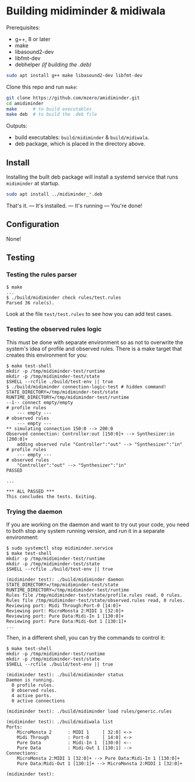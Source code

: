 # Building midiminder & midiwala

Prerequisites:
  * g++, 8 or later
  * make
  * libasound2-dev
  * libfmt-dev
  * debhelper *(if building the .deb)*

  ```sh
  sudo apt install g++ make libasound2-dev libfmt-dev
  ```

Clone this repo and run `make`:

  ```sh
  git clone https://github.com/mzero/amidiminder.git
  cd amidiminder
  make      # to build executables
  make deb  # to build the .deb file
  ```

Outputs:

 - build executables: `build/midiminder` & `build/midiwala`.
 - deb package, which is placed in the directory above.


## Install

Installing the built deb package will install a systemd service that runs
`midiminder` at startup.

  ```sh
  sudo apt install ../midiminder_*.deb
  ```

That's it. — It's installed. — It's running — You're done!

## Configuration

None!

## Testing

### Testing the rules parser

  ```console
  $ make
  ...
  $ ./build/midiminder check rules/test.rules
  Parsed 36 rule(s).
  ```

Look at the file `test/test.rules` to see how you can add test cases.

### Testing the observed rules logic

This must be done with separate environment so as not to overwrite the system's
idea of profile and observed rules.  There is a make target that creates this
environment for you:

  ```console
  $ make test-shell
  mkdir -p /tmp/midiminder-test/runtime
  mkdir -p /tmp/midiminder-test/state
  $SHELL --rcfile ./build/test-env || true
  $ ./build/midiminder connection-logic-test # hidden command!
  STATE_DIRECTORY=/tmp/midiminder-test/state
  RUNTIME_DIRECTORY=/tmp/midiminder-test/runtime
  --1-- connect empty/empty
  # profile rules
      --- empty ---
  # observed rules
      --- empty ---
  ** simulating connection 150:0 --> 200:0
  Observed connection: Controller:out [150:0]+ --> Synthesizer:in [200:0]+
      adding observed rule "Controller":"out" --> "Synthesizer":"in"
  # profile rules
      --- empty ---
  # observed rules
      "Controller":"out" --> "Synthesizer":"in"
  PASSED

  ...

  *** ALL PASSED ***
  This concludes the tests. Exiting.
  ```

### Trying the daemon

If you are working on the daemon and want to try out your code, you need to
both stop any system running version, and run it in a separate environment:

  ```console
  $ sudo systemctl stop midiminder.service
  $ make test-shell
  mkdir -p /tmp/midiminder-test/runtime
  mkdir -p /tmp/midiminder-test/state
  $SHELL --rcfile ./build/test-env || true

  (midiminder test): ./build/midiminder daemon
  STATE_DIRECTORY=/tmp/midiminder-test/state
  RUNTIME_DIRECTORY=/tmp/midiminder-test/runtime
  Rules file /tmp/midiminder-test/state/profile.rules read, 0 rules.
  Rules file /tmp/midiminder-test/state/observed.rules read, 0 rules.
  Reviewing port: Midi Through:Port-0 [14:0]+
  Reviewing port: MicroMonsta 2:MIDI 1 [32:0]+
  Reviewing port: Pure Data:Midi-In 1 [130:0]+
  Reviewing port: Pure Data:Midi-Out 1 [130:1]+
  ...
  ```

Then, in a different shell, you can try the commands to control it:

  ```console
  $ make test-shell
  mkdir -p /tmp/midiminder-test/runtime
  mkdir -p /tmp/midiminder-test/state
  $SHELL --rcfile ./build/test-env || true

  (midiminder test): ./build/midiminder status
  Daemon is running.
    0 profile rules.
    0 observed rules.
    4 active ports.
    0 active connections

  (midiminder test): ./build/midiminder load rules/generic.rules

  (midiminder test): ./build/midiwala list
  Ports:
      MicroMonsta 2      : MIDI 1     [ 32:0] <->
      Midi Through       : Port-0     [ 14:0] <->
      Pure Data          : Midi-In 1  [130:0] <--
      Pure Data          : Midi-Out 1 [130:1] -->
  Connections:
      MicroMonsta 2:MIDI 1 [32:0]+ --> Pure Data:Midi-In 1 [130:0]+
      Pure Data:Midi-Out 1 [130:1]+ --> MicroMonsta 2:MIDI 1 [32:0]+

  (midiminder test):
  ```